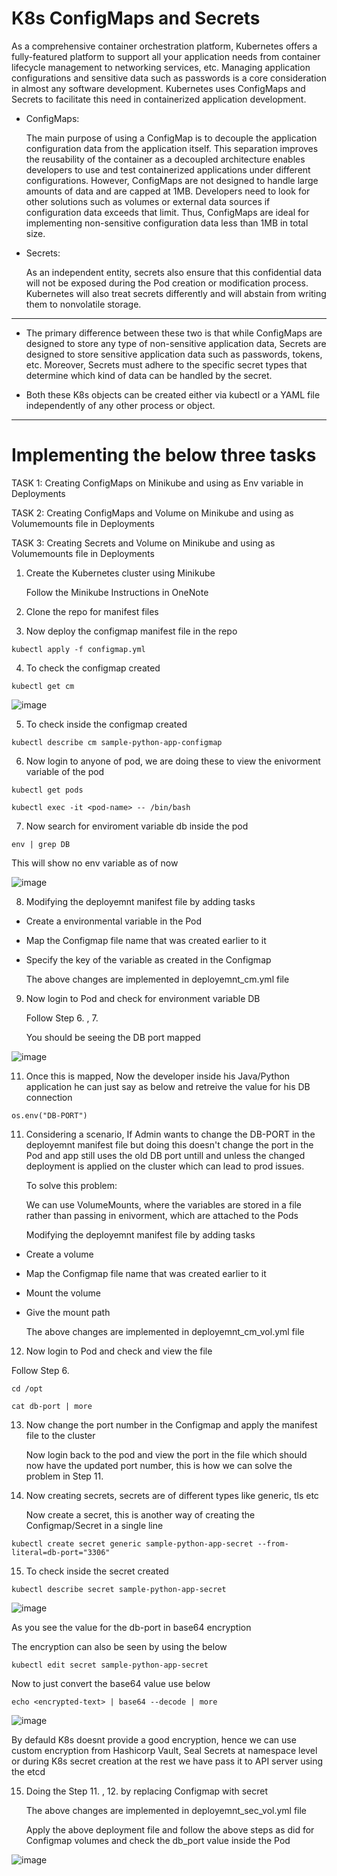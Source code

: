 # K8s ConfigMaps and Secrets   
             
As a comprehensive container orchestration platform, Kubernetes offers a fully-featured platform to support all your application needs from container lifecycle management to networking services, etc. Managing application configurations and sensitive data such as passwords is a core consideration in almost any software development. Kubernetes uses ConfigMaps and Secrets to facilitate this need in containerized application development.

- ConfigMaps:  
  
  The main purpose of using a ConfigMap is to decouple the application configuration data from the application itself. This separation improves the reusability of the container as a decoupled architecture enables developers to use and test containerized applications under different configurations. However, ConfigMaps are not designed to handle large amounts of data and are capped at 1MB. Developers need to look for other solutions such as volumes or external data sources if configuration data exceeds that limit. Thus, ConfigMaps are ideal for implementing non-sensitive configuration data less than 1MB in total size.


- Secrets:
  
  As an independent entity, secrets also ensure that this confidential data will not be exposed during the Pod creation or modification process. Kubernetes will also treat secrets differently and will abstain from writing them to nonvolatile storage. 

---

- The primary difference between these two is that while ConfigMaps are designed to store any type of non-sensitive application data, Secrets are designed to store sensitive application data such as passwords, tokens, etc. Moreover, Secrets must adhere to the specific secret types that determine which kind of data can be handled by the secret.

- Both these K8s objects can be created either via kubectl or a YAML file independently of any other process or object.

---

# Implementing the below three tasks 

TASK 1: Creating ConfigMaps on  Minikube and using as Env variable in Deployments

TASK 2: Creating ConfigMaps and Volume on  Minikube and using as Volumemounts file in Deployments

TASK 3: Creating Secrets and Volume on  Minikube and using as Volumemounts file in Deployments


1. Create the Kubernetes cluster using Minikube 

    Follow the Minikube Instructions in OneNote 


2. Clone the repo for manifest files


3. Now deploy the configmap manifest file in the repo 
```
kubectl apply -f configmap.yml
```

4. To check the configmap created 
```
kubectl get cm
```

![image](https://github.com/Pavan-1997/K8s_ConfigMaps_Secrets/assets/32020205/e2ce82b6-3a85-4390-8de7-40b4bf05c595)


5. To check inside the configmap created 
```
kubectl describe cm sample-python-app-configmap
```

6. Now login to anyone of pod, we are doing these to view the enivorment variable of the pod
```
kubectl get pods
```
```
kubectl exec -it <pod-name> -- /bin/bash
```

7. Now search for enviroment variable db inside the pod
```
env | grep DB
```
  This will show no env variable as of now
  
![image](https://github.com/Pavan-1997/K8s_ConfigMaps_Secrets/assets/32020205/68a83562-db06-4565-bc63-b0de6d6b6807)

8. Modifying the deployemnt manifest file by adding tasks 

- Create a environmental variable in the Pod
- Map the Configmap file name that was created earlier to it 
- Specify the key of the variable as created in the Configmap

    The above changes are implemented in deployemnt_cm.yml file 


9. Now login to Pod and check for environment variable DB

    Follow Step 6. , 7.
    
    You should be seeing the DB port mapped

![image](https://github.com/Pavan-1997/K8s_ConfigMaps_Secrets/assets/32020205/27ee85f9-98d0-4351-9834-d3b2ef0b0eaa)


11. Once this is mapped, Now the developer inside his Java/Python application he can just say as below and retreive the value for his DB connection
```
os.env("DB-PORT") 
```

11. Considering a scenario, If Admin wants to change the DB-PORT in the deployemnt manifest file but doing this doesn't change the port in the Pod and app still uses the old DB port untill and unless the changed deployment is applied on the cluster which can lead to prod issues.

    To solve this problem: 

    We can use VolumeMounts, where the variables are stored in a file rather than passing in enivorment, which are attached to the Pods  

    Modifying the deployemnt manifest file by adding tasks 

- Create a volume
- Map the Configmap file name that was created earlier to it
- Mount the volume
- Give the mount path 

    The above changes are implemented in deployemnt_cm_vol.yml file 


12. Now login to Pod and check and view the file 

Follow Step 6. 
```
cd /opt
```
```
cat db-port | more
```

13. Now change the port number in the Configmap and apply the manifest file to the cluster 

    Now login back to the pod and view the port in the file which should now have the updated port number, this is how we can solve the problem in Step 11.


14. Now creating secrets, secrets are of different types like generic, tls etc

    Now create a secret, this is another way of creating the Configmap/Secret in a single line
```
kubectl create secret generic sample-python-app-secret --from-literal=db-port="3306"
```

15. To check inside the secret created 
```
kubectl describe secret sample-python-app-secret
```

![image](https://github.com/Pavan-1997/K8s_ConfigMaps_Secrets/assets/32020205/b35f526b-b0c1-4cbd-9c44-d9694aceee2f)

   As you see the value for the db-port in base64 encryption

   The encryption can also be seen by using the below 
```
kubectl edit secret sample-python-app-secret
```
   Now to just convert the base64 value use below
```
echo <encrypted-text> | base64 --decode | more
```

![image](https://github.com/Pavan-1997/K8s_ConfigMaps_Secrets/assets/32020205/afd0d4f0-d7e2-4176-85e9-a29d33867da5)

   By defauld K8s doesnt provide a good encryption, hence we can use custom encryption from Hashicorp Vault, Seal Secrets at namespace level or during K8s secret creation at the rest we have pass it to API server using the etcd


15. Doing the Step 11. , 12. by replacing Configmap with secret

    The above changes are implemented in deployemnt_sec_vol.yml file 
    
    Apply the above deployment file and follow the above steps as did for Configmap volumes and check the db_port value inside the Pod

![image](https://github.com/Pavan-1997/K8s_ConfigMaps_Secrets/assets/32020205/00b8d9e3-1f93-4d3d-9f34-2357042495fb)


